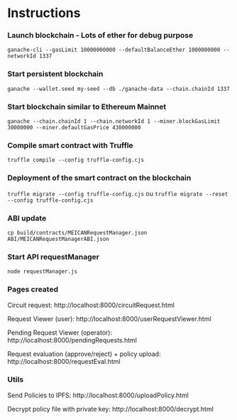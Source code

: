 # Instructions
### Launch blockchain - Lots of ether for debug purpose
```ganache-cli --gasLimit 10000000000 --defaultBalanceEther 1000000000 --networkId 1337```

### Start persistent blockchain
```ganache --wallet.seed my-seed --db ./ganache-data --chain.chainId 1337```

### Start blockchain similar to Ethereum Mainnet
```ganache --chain.chainId 1 --chain.networkId 1 --miner.blockGasLimit 30000000 --miner.defaultGasPrice 430000000```

### Compile smart contract with Truffle
```truffle compile --config truffle-config.cjs```

### Deployment of the smart contract on the blockchain
```truffle migrate --config truffle-config.cjs``` ou ```truffle migrate --reset --config truffle-config.cjs```

### ABI update
```cp build/contracts/MEICANRequestManager.json ABI/MEICANRequestManagerABI.json```

### Start API requestManager
```node requestManager.js```

### Pages created
Circuit request: http://localhost:8000/circuitRequest.html

Request Viewer (user): http://localhost:8000/userRequestViewer.html 

Pending Request Viewer (operator): http://localhost:8000/pendingRequests.html

Request evaluation (approve/reject) + policy upload: http://localhost:8000/requestEval.html

### Utils

Send Policies to IPFS: http://localhost:8000/uploadPolicy.html

Decrypt policy file with private key: http://localhost:8000/decrypt.html


